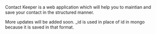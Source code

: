 Contact Keeper is a web application which will help you to maintian and save your contact in the structured manner.

More updates will be added soon.
_id is used in place of id in mongo because it is saved in that format.